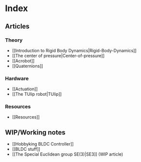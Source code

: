 Index
=====

Articles
--------

### Theory

* [[Introduction to Rigid Body Dynamics|Rigid-Body-Dynamics]]
* [[The center of pressure|Center-of-pressure]]
* [[Acrobot]]
* [[Quaternions]]

### Hardware

* [[Actuation]]
* [[The TUlip robot|TUlip]]

### Resources

* [[Resources]]

WIP/Working notes
-----------------

* [[Hobbyking BLDC Controller]]
* [[BLDC stuff]]
* [[The Special Euclidean group SE(3)|SE3]] (WIP article)
